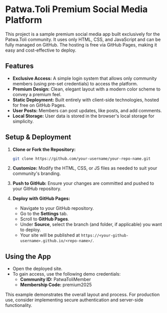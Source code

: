 # Patwa.Toli Premium Social Media Platform

This project is a sample premium social media app built exclusively for the Patwa.Toli community. It uses only HTML, CSS, and JavaScript and can be fully managed on GitHub. The hosting is free via GitHub Pages, making it easy and cost-effective to deploy.

## Features

- **Exclusive Access:** A simple login system that allows only community members (using pre-set credentials) to access the platform.
- **Premium Design:** Clean, elegant layout with a modern color scheme to convey a premium feel.
- **Static Deployment:** Built entirely with client-side technologies, hosted for free on GitHub Pages.
- **User Posts:** Members can post updates, like posts, and add comments.
- **Local Storage:** User data is stored in the browser's local storage for simplicity.

## Setup & Deployment

1. **Clone or Fork the Repository:**
   ```bash
   git clone https://github.com/your-username/your-repo-name.git
   ```
2. **Customize:** Modify the HTML, CSS, or JS files as needed to suit your community's branding.

3. **Push to GitHub:** Ensure your changes are committed and pushed to your GitHub repository.

4. **Deploy with GitHub Pages:**
   - Navigate to your GitHub repository.
   - Go to the **Settings** tab.
   - Scroll to **GitHub Pages**.
   - Under **Source**, select the branch (and folder, if applicable) you want to deploy.
   - Your site will be published at `https://<your-github-username>.github.io/<repo-name>/`.

## Using the App

- Open the deployed site.
- To gain access, use the following demo credentials:
  - **Community ID:** PatwaToliMember
  - **Membership Code:** premium2025

This example demonstrates the overall layout and process. For production use, consider implementing secure authentication and server-side functionality.
